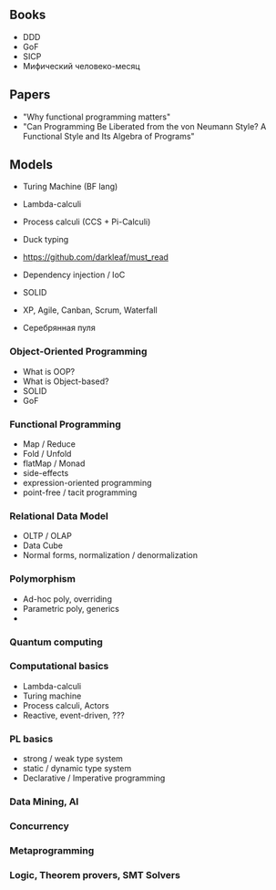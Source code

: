 ## Books
  - DDD
  - GoF
  - SICP
  - Мифический человеко-месяц
  
## Papers
- "Why functional programming matters"
- "Can Programming Be Liberated from the von Neumann Style? A Functional Style and Its Algebra of Programs"

## Models
- Turing Machine (BF lang)
- Lambda-calculi
- Process calculi (CCS + Pi-Calculi)

- Duck typing
- https://github.com/darkleaf/must_read
- Dependency injection / IoC
- SOLID
- XP, Agile, Canban, Scrum, Waterfall
- Серебрянная пуля

### Object-Oriented Programming
- What is OOP?
- What is Object-based?
- SOLID
- GoF

### Functional Programming
- Map / Reduce
- Fold / Unfold
- flatMap / Monad
- side-effects
- expression-oriented programming
- point-free / tacit programming

### Relational Data Model
- OLTP / OLAP
- Data Cube
- Normal forms, normalization / denormalization

### Polymorphism
- Ad-hoc poly, overriding
- Parametric poly, generics
- 

### Quantum computing

### Computational basics
- Lambda-calculi
- Turing machine
- Process calculi, Actors
- Reactive, event-driven, ???

### PL basics
- strong / weak type system
- static / dynamic type system
- Declarative / Imperative programming

### Data Mining, AI

### Concurrency

### Metaprogramming

### Logic, Theorem provers, SMT Solvers
